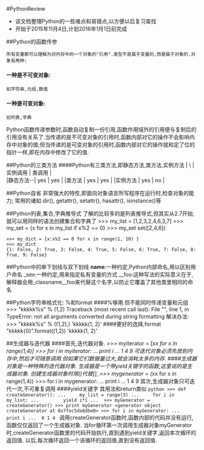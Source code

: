 #PythonReview
>
* 该文档整理Python的一些难点和易错点,以方便以后复习查找
* 开始于2015年11月4日,计划2016年1月1日前完成

##Python的函数传参

    所有变量都可以理解为对内存中的一个对象的"引用".类型不是属于变量的,而是属于对象的.对象有两种:
#### 一种是不可变对象:
    如字符串,元组,数值
#### 一种是可变对象:
    如列表,字典
Python函数传递参数时,函数自动复制一份引用,函数作用域外的引用便与复制后的引用没有关系了.当传递的是不可变对象的引用时,函数内部对它的操作不会影响内存中对象的值;但当传递的是可变对象的引用时,函数内部对它的操作就和定了位的指针一样,即在内存中修改了它的值.

##Python的三类方法
####Python有三类方法,即静态方法,类方法,实例方法
    |    \   |   实例调用   |    类调用    |  
    |静态方法--|   yes      |     yes     |
    |类方法   |    yes      |    yes      |
    |实例方法  |   yes      |     no      |

##Python自省
    非常强大的特性,即面向对象语言所写程序在运行时,检查对象的能力;
    常用的诸如 dir(), getattr(), setattr(), hasattr(), isinstance()等

##Python列表,集合,字典推导式
    了解的比较多的是列表推导式,但其实从2.7开始,就可以用同样的语法创建集合和字典了
    >>> my_list = [1,2,3,2,4,6,3,7]
    >>> my_set = {x for x in my_list if x%2 == 0}
    >>> my_set
    set([2,4,6])
    
    >>> my_dict = {x:x%2 == 0 for x in range(1, 10) }
    >>> my_dict
    {1: False, 2: True, 3: False, 4: True, 5: False, 6: True, 7: False, 8: True, 9: False}

##Python中的单下划线与双下划线
    __name__:一种约定,Python内部命名,用以区别用户命名
    _sex:一种约定,用来指定私有变量的方式
    __foo:这种写法的实际意义在于,解释器会用_classname__foo来代替这个名字,以防止它覆盖了其他类里相同的命名
    
##Python字符串格式化: %和format
####%够用.但不能同时传递变量和元组
    >>> "kkkkk%s" % (1,2)
    Traceback (most recent call last):
      File "<stdin>", line 1, in <module>
    TypeError: not all arguments converted during string formatting
    解决办法:
    >>> "kkkkk%s" % ((1,2),)
    'kkkkk(1, 2)'
####更好的选择,format
    "kkkkk{0}".format((1,2))
    'kkkkk(1, 2)'

##生成器与迭代器
####首先,迭代器对象.
    >>> myiterator = [x*x for x in range(1,4)]
    >>> for i in myiterator:
    ...     print i
    ... 
    1
    4
    9
    可迭代对象必须先放到内存中,然后才可随意调用.但如果它们数据量过大,就会消耗太多的内存.
####生成器对象是一种特殊的迭代器对象.
    生成器是一个带yield关键字的函数,这里说的是生成器对象.
    创建生成器对象时用()代替[],
    >>> mygenerator = (x*x for x in range(1,4))
    >>> for i in mygenerator:
    ...     print i
    ... 
    1
    4
    9
    其次,生成器对象只可迭代一次,不可重复调用
####yield关键字
    其用法和return类似
    ```python
    >>> def createGenerator():
    ...     my_list = range(3)
    ...     for i in my_list:
    ...         yield i*i
    ... 
    >>> myGenerator = createGenerator()
    >>> print myGenerator
    <generator object createGenerator at 0x7fec5da8dbe0>
    >>> for i in myGenerator:
    ...     print i
    ... 
    0
    1
    4
    ```
    调用createGenerator函数时,函数内部的代码并没有运行,函数仅仅返回了一个生成器对象.
    当for循环第一次调用生成器对象myGenerator时,createGenerator函数里的代码开始执行,直到遇到yield关键字,返回本次循环的返回值.
    以后,每次循环返回一个该循环的返回值,直到没有返回值.
    
